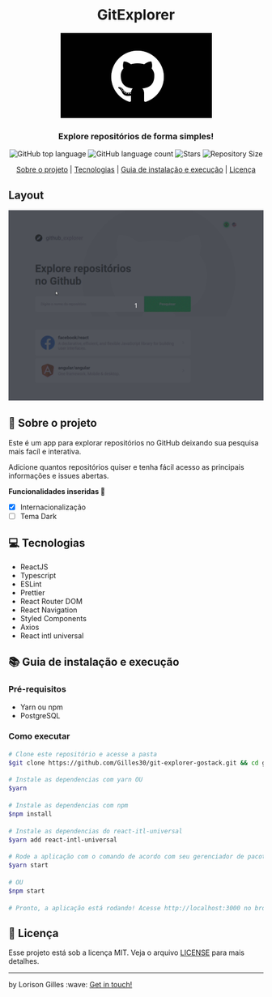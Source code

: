 
<h1 align="center">
 GitExplorer
</h1>

<p align="center">
 <img src=".github/githublogo.png">
</p>

<h3 align="center">
 Explore repositórios de forma simples!
</h3>

<p align="center">
      <img alt="GitHub top language" src="https://img.shields.io/github/languages/top/Gilles30/git-explorer-gostack?color=1db954">
      <img alt="GitHub language count" src="https://img.shields.io/github/languages/count/Gilles30/git-explorer-gostack?color=1db954">
      <img alt="Stars" src="https://img.shields.io/github/stars/Gilles30/git-explorer-gostack?color=1db954">
      <img alt="Repository Size" src="https://img.shields.io/github/repo-size/Gilles30/git-explorer-gostack?color=1db954">
  </p>

<p align="center">
  <a href="#rocket-sobre-o-projeto">Sobre o projeto</a> | <a href="#computer-tecnologias">Tecnologias</a> | <a href="#books-guia-de-instalação-e-execução">Guia de instalação e execução</a> | <a href="#scroll-licença">Licença</a>
</p>

## Layout
<img src=".github/githubexplorer.gif">

## :rocket: Sobre o projeto

<p>Este é um app para explorar repositórios no GitHub deixando sua pesquisa mais facíl e interativa.</p>
<p>Adicione quantos repositórios quiser e tenha fácil acesso as principais informações e issues abertas.</p>

<strong>Funcionalidades inseridas :rocket: </strong>

- [X] Internacionalização
- [ ] Tema Dark

## :computer: Tecnologias

- ReactJS
- Typescript
- ESLint
- Prettier
- React Router DOM
- React Navigation
- Styled Components
- Axios
- React intl universal

## :books: Guia de instalação e execução

### Pré-requisitos

- Yarn ou npm
- PostgreSQL

### Como executar

```bash
# Clone este repositório e acesse a pasta
$git clone https://github.com/Gilles30/git-explorer-gostack.git && cd git-explorer-gostack

# Instale as dependencias com yarn OU
$yarn

# Instale as dependencias com npm
$npm install

# Instale as dependencias do react-itl-universal
$yarn add react-intl-universal

# Rode a aplicação com o comando de acordo com seu gerenciador de pacotes
$yarn start

# OU
$npm start

# Pronto, a aplicação está rodando! Acesse http://localhost:3000 no browser.
```

## :scroll: Licença

Esse projeto está sob a licença MIT. Veja o arquivo <a href="https://github.com/Gilles30/git-explorer-gostack/LICENSE">LICENSE</a> para mais detalhes.

<hr />
<p>by Lorison Gilles :wave: <a href="https://www.linkedin.com/in/lorison-gilles/">Get in touch!</a></p>
